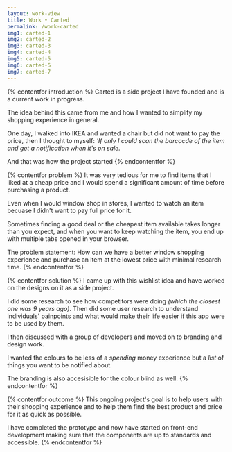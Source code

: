 ```yaml
---
layout: work-view
title: Work • Carted
permalink: /work-carted
img1: carted-1
img2: carted-2
img3: carted-3
img4: carted-4
img5: carted-5
img6: carted-6
img7: carted-7
---
```


{% contentfor introduction %}
Carted is a side project I have founded and is a current work in progress.

The idea behind this came from me and how I wanted to simplify my shopping experience in general.

One day, I walked into IKEA and wanted a chair but did not want to pay the price, then I thought to myself: *'If only I could scan the barcocde of the item and get a notification when it's on sale.*

And that was how the project started
{% endcontentfor %}


{% contentfor problem %}
It was very tedious for me to find items that I liked at a cheap price and I would spend a significant amount of time before purchasing a product.

Even when I would window shop in stores, I wanted to watch an item becuase I didn't want to pay full price for it.

Sometimes finding a good deal or the cheapest item available takes longer than you expect, and when you want to keep watching the item, you end up with multiple tabs opened in your browser.

The problem statement: How can we have a better window shopping experience and purchase an item at the lowest price with minimal research time.
{% endcontentfor %}


{% contentfor solution %}
I came up with this wishlist idea and have worked on the designs on it as a side project.

I did some research to see how competitors were doing *(which the closest one was 9 years ago)*. Then did some user research to understand individuals' painpoints and what would make their life easier if this app were to be used by them.

I then discussed with a group of developers and moved on to branding and design work. 

I wanted the colours to be less of a *spending* money experience but a *list* of things you want to be notified about. 

The branding is also accesisible for the colour blind as well.
{% endcontentfor %}


{% contentfor outcome %}
This ongoing project's goal is to help users with their shopping experience and to help them find the best product and price for it as quick as possible.

I have completed the prototype and now have started on front-end development making sure that the components are up to standards and accessible. 
{% endcontentfor %}